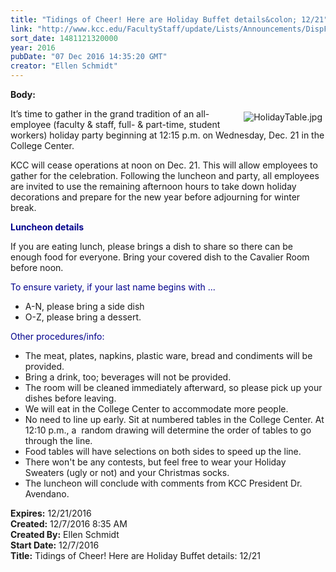 ```yaml
---
title: "​Tidings of Cheer! Here are Holiday Buffet details&colon; 12/21"
link: "http://www.kcc.edu/FacultyStaff/update/Lists/Announcements/DispForm.aspx?ID=2344"
sort_date: 1481121320000
year: 2016
pubDate: "07 Dec 2016 14:35:20 GMT"
creator: "Ellen Schmidt"
---
```


<div><b>Body:</b> <div class="ExternalClassF639EC873573408AB664362AF3B6AD59"><p><img alt="HolidayTable.jpg" src="/FacultyStaff/update/Documents/HolidayTable.jpg" style="vertical-align:auto;float:right;margin:5px" />It’s time to gather in the grand tradition of an all-employee (faculty &amp; staff, full- &amp; part-time, student workers) holiday party beginning at 12:15 p.m. on Wednesday, Dec. 21 in the College Center.</p>
<p>KCC will cease operations at noon on Dec. 21. This will allow employees to gather for the celebration. Following the luncheon and party, all employees are invited to use the remaining afternoon hours to take down holiday decorations and prepare for the new year before adjourning for winter break. </p>
<p style="color:darkblue"><strong>Luncheon details</strong></p>
<p>If you are eating lunch, please brings a dish to share so there can be enough food for everyone. Bring your covered dish to the Cavalier Room before noon. </p>
<p style="color:darkblue">To ensure variety, if your last name begins with ...</p>
<ul><li>A-N, please bring a side dish</li>
<li>O-Z, please bring a dessert.</li></ul>
<p style="color:darkblue">Other procedures/info:</p>
<ul><li>The meat, plates, napkins, plastic ware, bread and condiments will be provided.</li>
<li>Bring a drink, too; beverages will not be provided.</li>
<li>The room will be cleaned immediately afterward, so please pick up your dishes before leaving.</li>
<li>We will eat in the College Center to accommodate more people. </li>
<li>No need to line up early. Sit at numbered tables in the College Center. At 12:10 p.m., a  random drawing will determine the order of tables to go through the line.</li>
<li>Food tables will have selections on both sides to speed up the line.</li>
<li>There won't be any contests, but feel free to wear your Holiday Sweaters (ugly or not) and your Christmas socks. </li>
<li>The luncheon will conclude with comments from KCC President Dr. Avendano.</li></ul></div></div>
<div><b>Expires:</b> 12/21/2016</div>
<div><b>Created:</b> 12/7/2016 8:35 AM</div>
<div><b>Created By:</b> Ellen Schmidt</div>
<div><b>Start Date:</b> 12/7/2016</div>
<div><b>Title:</b> ​Tidings of Cheer! Here are Holiday Buffet details: 12/21</div>

